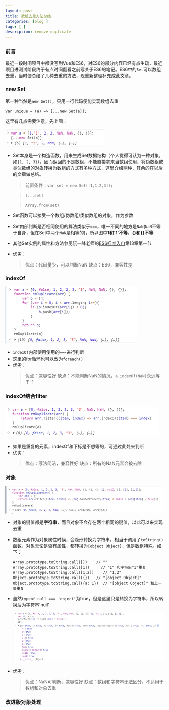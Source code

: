 ```yaml
---
layout: post
title: 数组去重方法总结
categories: [blog ]
tags: [ ]
description: remove duplicate
---
```


### 前言

最近一段时间项目中都没写到Vue和ES6，对ES6的部分内容已经有点生疏，最近项目进测试阶段终于有点时间翻看之前写关于ES6的笔记。ES6中的`Set`可以数组去重，当时便总结了几种去重的方法，现重新整理补充成此文章。

### new Set

第一种当然是`new Set()`，只用一行代码便能实现数组去重

```
var unique = (a) => [...new Set(a)];
```

这里有几点需要注意，先上图：

![new Set()去重](../img/20180727_set.png)

- Set本身是一个构造函数，用来生成Set数据结构（个人觉得可认为一种对象，如`{1, 2, 3}`），因而返回的不是数组，不能直接拿来当数组使用，将伪数组或类似数组的对象转换为数组的方式有多种方式，这里介绍两种，其余的在以后的文章做总结。

    > 前置条件：`var set = new Set([1,1,2,3]);`

    > `[...set]`
    
    > `Array.from(set)`

- Set函数可以接受一个数组/伪数组/类似数组的对象，作为参数
- Set内部判断是否相同使用的算法类似于`===`，唯一不同的地方是`NaN`(`NaN`不等于自身，但在Set中两个`NaN`是相等的)，所以图中**1和'1'不等**，**{}和{}不等**
- 其他Set实例的属性和方法参见阮一峰老师的[ES6标准入门](http://es6.ruanyifeng.com/)第13章第一节
- 优劣：
    > 优点：代码量少，可以判断NaN
    > 缺点：ES6，兼容性差

### indexOf

![indexOf去重](../img/20180727_indexOf.png)

- `indexOf`内部使用使用的`===`进行判断
- 这里的for循环也可以改为`foreach()`
- 优劣：
    > 优点：兼容性好
    > 缺点：不能判断NaN的情况，`a.indexOf(NaN)`永远等于-1

### indexOf结合filter

![indexOf结合filter去重](../img/20180728_indexOf&filter.png)

- 如果是重复的元素，indexOf和下标是不想等的，可通过此处来判断
- 优劣：
    > 优点：写法简洁，兼容性好
    > 缺点：所有的NaN元素会被去除

### 对象

![通过对象属性去重](../img/20180828_object.png)

- 对象的键值都是**字符串**，而且对象不会存在两个相同的键值，以此可以来实现去重
- 数组元素作为对象属性时候，会隐形转换为字符串，相当于调用了`toString()`函数，对象无论是否有属性，都转换为`[object Object]`，但是数组特殊。如下：

    ```
    Array.prototype.toString.call([])    // ""
    Array.prototype.toString.call([1])     // "1" 和字符串"1"重复
    Array.prototype.toString.call([1,2])    // "1,2"
    Object.prototype.toString.call({})   // "[object Object]"
    Object.prototype.toString.call({a: 1})  // "[object Object]" 和上一条重复
    ```

- 虽然`typeof null === 'object'`为true，但是这里只是转换为字符串，所以转换后为字符串'null'

    ![元素转换为对象属性](../img/20180828_objectToString.png)

- 优劣：
    > 优点：NaN可判断，兼容性好
    > 缺点：数组和字符串无法区分，不适用于数组和对象去重

### 改进版对象处理